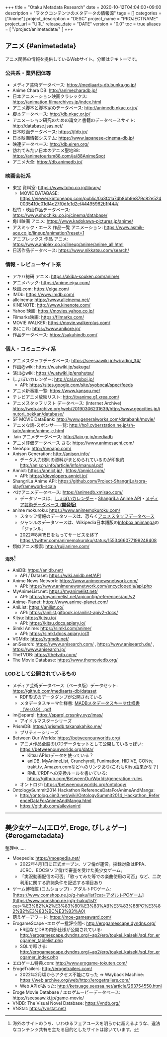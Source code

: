 +++
title = "Otaku Metadata Research"
date = 2020-10-12T04:04:00+09:00
description = "ヲタクコンテンツのメタデータの情報源"
tags = []
categories = ["Anime"]
project_description = "DESC"
project_name = "PROJECTNAME"
project_url = "URL"
release_date = "DATE"
version = "0.0"
toc = true
aliases = [
    "/project/animetadata/"
]
+++


## アニメ {#animetadata}
アニメ関係の情報を提供しているWebサイト。分類はテキトーです。

### 公共系・業界団体等
- メディア芸術データベース: https://mediaarts-db.bunka.go.jp/
- Anime Chara DB: http://animecharadb.jp/
- 日本アニメーション映画クラシックス: https://animation.filmarchives.jp/index.html
- アニメ脚本と脚本家のデータベース: http://animedb.nkac.or.jp/
- 脚本データベース: http://db.nkac.or.jp/
- アニメーション研究のための論文と書籍のデータベースサイト: http://database.jsas.net/
- 日本映画データベース: https://jfdb.jp/
- 日本映画情報システム: https://www.japanese-cinema-db.jp/
- 映連データベース: http://db.eiren.org/
- 訪れてみたい日本のアニメ聖地88: https://animetourism88.com/ja/88AnimeSpot
- アニメ大全: https://db.animedb.jp/

### 映画会社系
- 東宝 資料室: https://www.toho.co.jp/library/
    - MOVIE DATABASE: https://viewer.kintoneapp.com/public/0a3f41a74b8bb9e879c82e5240035410e01df4c27f0dfc1d2ef44495962b1f44#/
- 松竹・映画作品データベース: https://www.shochiku.co.jp/cinema/database/
- 角川映画 アニメ: https://www.kadokawa-pictures.jp/anime/
- アスミック・エース 作品一覧 アニメーション: https://www.asmik-ace.co.jp/lineup/animation?reset=1
- アニプレックス 作品 アニメ: https://www.aniplex.co.jp/lineup/anime/anime_all.html
- 日活作品データベース: https://www.nikkatsu.com/search/

### 情報・レビューサイト系
- アキバ総研 アニメ: https://akiba-souken.com/anime/
- アニメハック: https://anime.eiga.com/
- 映画.com: https://eiga.com/
- IMDb: https://www.imdb.com/
- allcinema: https://www.allcinema.net/
- KINENOTE: http://www.kinenote.com/
- Yahoo!映画: https://movies.yahoo.co.jp/
- Filmarks映画: https://filmarks.com/
- MOVIE WALKER: https://movie.walkerplus.com/
- あにこれ: https://www.anikore.jp/
- 作品データベース: https://sakuhindb.com/

### 個人・コミュニティ系
- アニメスタッフデータベース: https://seesaawiki.jp/w/radioi_34/
- 作画@wiki: https://w.atwiki.jp/sakuga/
- 演出@wiki: https://w.atwiki.jp/enshutsu/
- しょぼいカレンダー: http://cal.syoboi.jp/
    - API: https://sites.google.com/site/syobocal/spec/feeds
- アニメ新番組一覧: https://www.kansou.me/
- テレビアニメ放映リスト: http://tvanime.g1.xrea.com/
- アニメスタッフリスト データベース: (Internet Archive) https://web.archive.org/web/20190306231639/http://www.geocities.jp/inutori_bekkan/database/
- SF MOVIE DataBank: http://www.generalworks.com/databank/movie/
- アニメな話-スポンサー一覧: http://hp1.cyberstation.ne.jp/sh-kato/anime/anime-c.html
- .lain アニメデータベース: http://lain.gr.jp/mediadb
- アニメ評価データベース さち: https://www.animesachi.com/
- NeoApo: http://neoapo.com/
- Anison Generation: http://anison.info/
    - データ入力規則の資料がまとめられているのが印象的
      http://anison.info/article/info/manual.pdf
- Annict: https://annict.jp/ , https://annict.com/
    - API: https://developers.annict.jp/
- ShangriLa Anime API: https://github.com/Project-ShangriLa/sora-playframework-scala
- ぺけアニメデータベース: https://animedb.xmisao.com/
    - データソースは、[しょぼいカレンダー](http://cal.syoboi.jp/)・[ShangriLa Anime API](https://github.com/Project-ShangriLa/sora-playframework-scala)・[メディア芸術データベース **(開発版)**](https://mediaarts-db.bunka.go.jp/)
- anime mokuroku: https://www.animemokuroku.com/
    - スタッフ情報のデータソースは、恐らく[アニメスタッフデータベース](https://seesaawiki.jp/w/radioi_34/)
    - ジャンルのデータソースは、Wikipedia日本語版の[Infobox animanga](https://ja.wikipedia.org/wiki/Template:Infobox_animanga)の「ジャンル」
    - 2022年8月15日をもってサービスを終了
      https://twitter.com/animemokuroku/status/1553466077199249408
- 類似アニメ検索: http://ruijianime.com/

#### 海外[^1]
- AniDB: https://anidb.net/
    - API / Dataset: https://wiki.anidb.net/API
- Anime News Network: https://www.animenewsnetwork.com/
    - API: https://www.animenewsnetwork.com/encyclopedia/api.php
- MyAnimeList.net: https://myanimelist.net/
    - API: https://myanimelist.net/apiconfig/references/api/v2
- Anime-Planet: https://www.anime-planet.com/
- AniList: https://anilist.co/
    - API: https://anilist.gitbook.io/anilist-apiv2-docs/
- Kitsu: https://kitsu.io/
    - API: https://kitsu.docs.apiary.io/
- Simkl Anime: https://simkl.com/anime/
    - API: https://simkl.docs.apiary.io/#
- VGMdb: https://vgmdb.net/
- aniSearch: https://www.anisearch.com/ , https://www.anisearch.de/ , https://www.anisearch.jp/
- TheTVDB: https://thetvdb.com/
- The Movie Database: https://www.themoviedb.org/


### LODとして公開されているもの
- メディア芸術データベース（ベータ版）データセット: https://github.com/mediaarts-db/dataset
    - RDF形式のデータダンプが公開されている
    - メタデータスキーマ仕様書: [MADBメタデータスキーマ仕様書（Ver.0.9）.pdf](https://github.com/mediaarts-db/dataset/blob/ea0d43b555f412b127bb2e8127b7469d6e42fa29/doc/MADB%E3%83%A1%E3%82%BF%E3%83%87%E3%83%BC%E3%82%BF%E3%82%B9%E3%82%AD%E3%83%BC%E3%83%9E%E4%BB%95%E6%A7%98%E6%9B%B8%EF%BC%88Ver.0.9%EF%BC%89.pdf)
- im@sparql: https://sparql.crssnky.xyz/imas/
    - アイドルマスターシリーズ
- PrismDB: https://prismdb.takanakahiko.me/
    - プリティーシリーズ
- Between Our Worlds: https://betweenourworlds.org/
    - アニメ作品全般のLODデータセットとして公開しているっぽい: https://betweenourworlds.org/data/
        - Kitsu APIのデータを使っている？
        - aniDB, MyAnimeList, Crunchyroll, Funimation, HIDIVE, CONtv, trakt.tv, Amazon.comなどへのリンクあり(これもKitsu由来かな？)
        - RMLでRDFへの変換ルールを書いている: https://github.com/BetweenOurWorlds/generation-rules
    - オントロジ: https://betweenourworlds.org/ontology/
- OntologySummit2014 Hackathon ReferenceDataForAnimeAndManga:
    - http://ontolog.cim3.net/wiki/OntologySummit2014_Hackathon_ReferenceDataForAnimeAndManga.html
    - https://github.com/ailev/anird

-----

## 美少女ゲーム(エロゲ, Eroge, びしょゲー) {#erogametadata}
整理中……

- Moepedia: https://moepedia.net/
    - 2022年4月1日に正式オープン、ソフ倫が運営。採録対象はIPPA、JCRC、EOCS(ソフ倫)で審査を受けた美少女ゲーム。
    - 「実況動画配信の可否」「歌ってみた等での楽曲使用の可否」など、二次利用に関する許諾条件を記述する項目あり
- ゲーム博物館 (コムショップ) - アダルトPCゲーム: [https://www.comshop.ne.jp/g-haku/list?cat=アダルトPCゲーム](https://www.comshop.ne.jp/g-haku/list?cat=%E3%82%A2%E3%83%80%E3%83%AB%E3%83%88PC%E3%82%B2%E3%83%BC%E3%83%A0)
- 萌えゲーアワード: https://moe-gameaward.com/
- ErogameScape -エロゲー批評空間-: http://erogamescape.dyndns.org/
    - ER図などDBの内部仕様が公開されている: http://erogamescape.dyndns.org/~ap2/ero/toukei_kaiseki/sql_for_erogamer_tablelist.php
    - SQLで叩ける: http://erogamescape.dyndns.org/~ap2/ero/toukei_kaiseki/sql_for_erogamer_index.php
- エロゲーム特典.com: http://www.erogame-tokuten.com/
- ErogeTrailers: http://erogetrailers.com/
    - 2022年2月頃からアクセス不能になった ⇒ Wayback Machine: https://web.archive.org/web/http://erogetrailers.com/
    - Web APIがあった: http://ketsuage.seesaa.net/article/263754550.html
- Eroge Movie Database / エロゲムービーデータベース: https://seesaawiki.jp/game-movie/
- VNDB: The Visual Novel Database: https://vndb.org/
- VNStat: https://vnstat.net/


[^1]: 海外のサイトのうち、いわゆるフェアユースを明らかに超えるような、違法なコンテンツ共有を主たる目的としたサイトは除いています。
